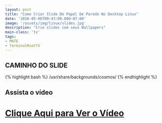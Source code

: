```yaml
---
layout: post
title: "Como Criar Slide De Papel De Parede No Desktop Linux"
date: '2016-05-06T09:43:00.000-07:00'
image: '/assets/img/linux/slides.jpg'
description: "Crie slides com seus Wallpapers"
main-class: 'tv'
tags:
- MATE
- TerminalRootTV
---
```


## CAMINHO DO SLIDE
{% highlight bash %}
/usr/share/backgrounds/cosmos/
{% endhighlight %}

## Assista o vídeo


# [Clique Aqui para Ver o Vídeo](https://www.youtube.com/watch?v=FZoMfAzi2Mw)


